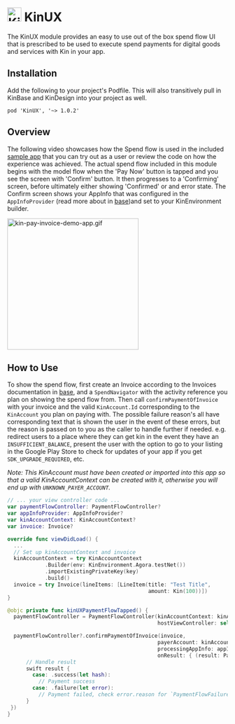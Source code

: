 # <img src="../assets/kin-logo.png" height="32" alt="Kin Logo"> KinUX

The KinUX module provides an easy to use out of the box spend flow UI that is prescribed to be used to execute spend payments for digital goods and services with Kin in your app.

## Installation
Add the following to your project's Podfile.
This will also transitively pull in KinBase and KinDesign into your project as well.
```
pod 'KinUX', '~> 1.0.2'
```

##  Overview
The following video showcases how the Spend flow is used in the included [sample app](../KinSampleApp) that you can try out as a user or review the code on how the experience was achieved. The actual spend flow included in this module begins with the model flow when the 'Pay Now' button is tapped and you see the screen with 'Confirm' button. It then progresses to a 'Confirming' screen, before ultimately either showing 'Confirmed' or and error state. The Confirm screen shows your AppInfo that was configured in the `AppInfoProvider` (read more about in [base](../KinBase))and set to your KinEnvironment builder.

<img src="../assets/kin-pay-invoice-demo-app.gif" alt="kin-pay-invoice-demo-app.gif" width="300" height="auto"/>


## How to Use
To show the spend flow, first create an Invoice according to the Invoices documentation in [base](../KinBase), and a `SpendNavigator` with the activity reference you plan on showing the spend flow from.
Then call `confirmPaymentOfInvoice` with your invoice and the valid `KinAccount.Id` corresponding to the `KinAccount` you plan on paying with. The possible failure reason's all have corresponding text that is shown the user in the event of these errors, but the reason is passed on to you as the caller to handle further if needed. e.g. redirect users to a place where they can get kin in the event they have an `INSUFFICIENT_BALANCE`, present the user with the option to go to your listing in the Google Play Store to check for updates of your app if you get `SDK_UPGRADE_REQUIRED`, etc.

*Note: This KinAccount must have been created or imported into this app so that a valid KinAccountContext can be created with it, otherwise you will end up with `UNKNOWN_PAYER_ACCOUNT`.*

```swift
// ... your view controller code ...
var paymentFlowController: PaymentFlowController?
var appInfoProvider: AppInfoProvider?
var kinAccountContext: KinAccountContext?
var invoice: Invoice?

override func viewDidLoad() {
  ...
  // Set up kinAccountContext and invoice
  kinAccountContext = try KinAccountContext
            .Builder(env: KinEnvironment.Agora.testNet())
            .importExistingPrivateKey(key)
            .build()
  invoice = try Invoice(lineItems: [LineItem(title: "Test Title",
                                             amount: Kin(100))])
}

@objc private func kinUXPaymentFlowTapped() {
  paymentFlowController = PaymentFlowController(kinAccountContext: kinAccountContext,
                                                hostViewController: self)

  paymentFlowController?.confirmPaymentOfInvoice(invoice,
                                                payerAccount: kinAccountContext.accountId,
                                                processingAppInfo: appInfoProvider.appInfo,
                                                onResult: { (result: PaymentFlowViewModelResult) in
      // Handle result
      swift result {
        case: .success(let hash):
          // Payment success
        case: .failure(let error):
          // Payment failed, check error.reason for `PaymentFlowFailureReason`
      }
 })
}
```
